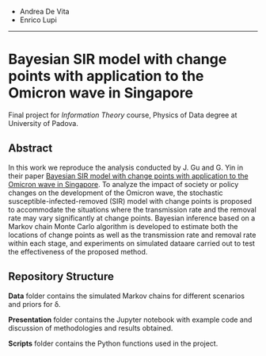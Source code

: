 - Andrea De Vita
- Enrico Lupi

-----------------------

# Bayesian SIR model with change points with application to the Omicron wave in Singapore

Final project for *Information Theory* course, Physics of Data degree at University of Padova.

## Abstract

In this work we reproduce the analysis conducted by J. Gu and G. Yin in their paper [Bayesian SIR model with change points with application to the Omicron wave in Singapore](https://www.nature.com/articles/s41598-022-25473-y). To analyze the impact of society or policy changes on the development of the Omicron wave, the stochastic susceptible-infected-removed (SIR) model with change points is proposed to accommodate the situations where the transmission rate and the removal rate may vary significantly at change points. Bayesian inference based on a Markov chain Monte Carlo algorithm is developed to estimate both the locations of change points as well as the transmission rate and removal rate within each stage, and experiments on simulated dataare carried out to test the effectiveness of the proposed method.

## Repository Structure

**Data** folder contains the simulated Markov chains for different scenarios and priors for &delta;.

**Presentation** folder contains the Jupyter notebook with example code and discussion of methodologies and results obtained.

**Scripts** folder contains the Python functions used in the project.
